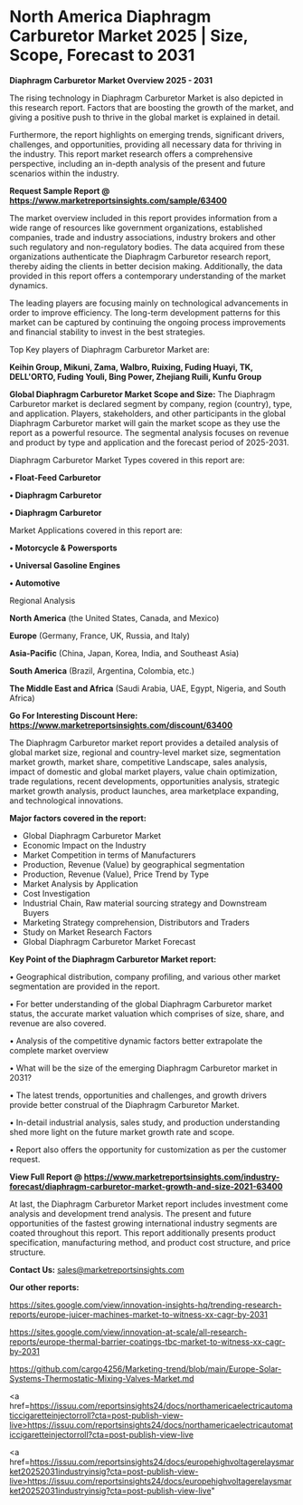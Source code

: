 # North America Diaphragm Carburetor Market 2025 | Size, Scope, Forecast to 2031

<Strong> Diaphragm Carburetor Market Overview 2025 - 2031</strong>

The rising technology in Diaphragm Carburetor Market is also depicted in this research report. Factors that are boosting the growth of the market, and giving a positive push to thrive in the global market is explained in detail.

Furthermore, the report highlights on emerging trends, significant drivers, challenges, and opportunities, providing all necessary data for thriving in the industry. This report market research offers a comprehensive perspective, including an in-depth analysis of the present and future scenarios within the industry.

<strong>Request Sample Report @ <a href=https://www.marketreportsinsights.com/sample/63400>https://www.marketreportsinsights.com/sample/63400</a></strong>

The market overview included in this report provides information from a wide range of resources like government organizations, established companies, trade and industry associations, industry brokers and other such regulatory and non-regulatory bodies. The data acquired from these organizations authenticate the Diaphragm Carburetor research report, thereby aiding the clients in better decision making. Additionally, the data provided in this report offers a contemporary understanding of the market dynamics.

The leading players are focusing mainly on technological advancements in order to improve efficiency. The long-term development patterns for this market can be captured by continuing the ongoing process improvements and financial stability to invest in the best strategies.

Top Key players of Diaphragm Carburetor Market are:

<strong>Keihin Group, Mikuni, Zama, Walbro, Ruixing, Fuding Huayi, TK, DELL'ORTO, Fuding Youli, Bing Power, Zhejiang Ruili, Kunfu Group</strong>

<strong><b>Global Diaphragm Carburetor Market Scope and Size:</b></strong>
The Diaphragm Carburetor market is declared segment by company, region (country), type, and application. Players, stakeholders, and other participants in the global Diaphragm Carburetor market will gain the market scope as they use the report as a powerful resource. The segmental analysis focuses on revenue and product by type and application and the forecast period of 2025-2031.

Diaphragm Carburetor Market Types covered in this report are:

<strong>• Float-Feed Carburetor

• Diaphragm Carburetor

• Diaphragm Carburetor</strong>

Market Applications covered in this report are:

<strong>• Motorcycle & Powersports

• Universal Gasoline Engines

• Automotive</strong> 

Regional Analysis

<strong>North America</strong> (the United States, Canada, and Mexico)

<strong>Europe</strong> (Germany, France, UK, Russia, and Italy)

<strong>Asia-Pacific</strong> (China, Japan, Korea, India, and Southeast Asia)

<strong>South America</strong> (Brazil, Argentina, Colombia, etc.)

<strong>The Middle East and Africa</strong> (Saudi Arabia, UAE, Egypt, Nigeria, and South Africa)

<strong>Go For Interesting Discount Here: <a href=https://www.marketreportsinsights.com/discount/63400>https://www.marketreportsinsights.com/discount/63400</a></strong>

The Diaphragm Carburetor market report provides a detailed analysis of global market size, regional and country-level market size, segmentation market growth, market share, competitive Landscape, sales analysis, impact of domestic and global market players, value chain optimization, trade regulations, recent developments, opportunities analysis, strategic market growth analysis, product launches, area marketplace expanding, and technological innovations.

<strong><b>Major factors covered in the report:</b></strong>
<ul>
  <li>Global Diaphragm Carburetor Market </li>
  <li>Economic Impact on the Industry</li>
  <li>Market Competition in terms of Manufacturers</li>
  <li>Production, Revenue (Value) by geographical segmentation</li>
  <li>Production, Revenue (Value), Price Trend by Type</li>
  <li>Market Analysis by Application</li>
  <li>Cost Investigation</li>
  <li>Industrial Chain, Raw material sourcing strategy and Downstream Buyers</li>
  <li>Marketing Strategy comprehension, Distributors and Traders</li>
  <li>Study on Market Research Factors</li>
  <li>Global Diaphragm Carburetor Market Forecast</li>
</ul>

<strong><b>Key Point of the Diaphragm Carburetor Market report:</b></strong>

• Geographical distribution, company profiling, and various other market segmentation are provided in the report.

• For better understanding of the global Diaphragm Carburetor market status, the accurate market valuation which comprises of size, share, and revenue are also covered.

• Analysis of the competitive dynamic factors better extrapolate the complete market overview

• What will be the size of the emerging Diaphragm Carburetor market in 2031?

• The latest trends, opportunities and challenges, and growth drivers provide better construal of the Diaphragm Carburetor Market.

• In-detail industrial analysis, sales study, and production understanding shed more light on the future market growth rate and scope.

• Report also offers the opportunity for customization as per the customer request.

<strong><b>View Full Report @ <a href=https://www.marketreportsinsights.com/industry-forecast/diaphragm-carburetor-market-growth-and-size-2021-63400>https://www.marketreportsinsights.com/industry-forecast/diaphragm-carburetor-market-growth-and-size-2021-63400</a></b></strong>


At last, the Diaphragm Carburetor Market report includes investment come analysis and development trend analysis. The present and future opportunities of the fastest growing international industry segments are coated throughout this report. This report additionally presents product specification, manufacturing method, and product cost structure, and price structure.

<strong>Contact Us:</strong>
sales@marketreportsinsights.com

<strong>Our other reports:</strong>

<a href=https://sites.google.com/view/innovation-insights-hq/trending-research-reports/europe-juicer-machines-market-to-witness-xx-cagr-by-2031>https://sites.google.com/view/innovation-insights-hq/trending-research-reports/europe-juicer-machines-market-to-witness-xx-cagr-by-2031</a>

<a href=https://sites.google.com/view/innovation-at-scale/all-research-reports/europe-thermal-barrier-coatings-tbc-market-to-witness-xx-cagr-by-2031>https://sites.google.com/view/innovation-at-scale/all-research-reports/europe-thermal-barrier-coatings-tbc-market-to-witness-xx-cagr-by-2031</a>

<a href=https://github.com/cargo4256/Marketing-trend/blob/main/Europe-Solar-Systems-Thermostatic-Mixing-Valves-Market.md>https://github.com/cargo4256/Marketing-trend/blob/main/Europe-Solar-Systems-Thermostatic-Mixing-Valves-Market.md</a>

<a href=https://issuu.com/reportsinsights24/docs/northamericaelectricautomaticcigaretteinjectorroll?cta=post-publish-view-live>https://issuu.com/reportsinsights24/docs/northamericaelectricautomaticcigaretteinjectorroll?cta=post-publish-view-live</a>

<a href=https://issuu.com/reportsinsights24/docs/europehighvoltagerelaysmarket20252031industryinsig?cta=post-publish-view-live>https://issuu.com/reportsinsights24/docs/europehighvoltagerelaysmarket20252031industryinsig?cta=post-publish-view-live</a>"
